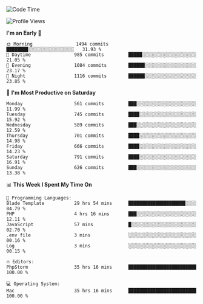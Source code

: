 <!--START_SECTION:waka-->
![Code Time](http://img.shields.io/badge/Code%20Time-3%2C570%20hrs%2031%20mins-blue)

![Profile Views](http://img.shields.io/badge/Profile%20Views-0-blue)

**I'm an Early 🐤** 

```text
🌞 Morning                1494 commits        ████████░░░░░░░░░░░░░░░░░   31.93 % 
🌆 Daytime                985 commits         █████░░░░░░░░░░░░░░░░░░░░   21.05 % 
🌃 Evening                1084 commits        ██████░░░░░░░░░░░░░░░░░░░   23.17 % 
🌙 Night                  1116 commits        ██████░░░░░░░░░░░░░░░░░░░   23.85 % 
```
📅 **I'm Most Productive on Saturday** 

```text
Monday                   561 commits         ███░░░░░░░░░░░░░░░░░░░░░░   11.99 % 
Tuesday                  745 commits         ████░░░░░░░░░░░░░░░░░░░░░   15.92 % 
Wednesday                589 commits         ███░░░░░░░░░░░░░░░░░░░░░░   12.59 % 
Thursday                 701 commits         ████░░░░░░░░░░░░░░░░░░░░░   14.98 % 
Friday                   666 commits         ████░░░░░░░░░░░░░░░░░░░░░   14.23 % 
Saturday                 791 commits         ████░░░░░░░░░░░░░░░░░░░░░   16.91 % 
Sunday                   626 commits         ███░░░░░░░░░░░░░░░░░░░░░░   13.38 % 
```


📊 **This Week I Spent My Time On** 

```text
💬 Programming Languages: 
Blade Template           29 hrs 54 mins      █████████████████████░░░░   84.79 % 
PHP                      4 hrs 16 mins       ███░░░░░░░░░░░░░░░░░░░░░░   12.11 % 
JavaScript               57 mins             █░░░░░░░░░░░░░░░░░░░░░░░░   02.70 % 
.env file                3 mins              ░░░░░░░░░░░░░░░░░░░░░░░░░   00.16 % 
Log                      3 mins              ░░░░░░░░░░░░░░░░░░░░░░░░░   00.15 % 

🔥 Editors: 
PhpStorm                 35 hrs 16 mins      █████████████████████████   100.00 % 

💻 Operating System: 
Mac                      35 hrs 16 mins      █████████████████████████   100.00 % 
```


<!--END_SECTION:waka-->

